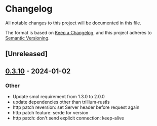 # Changelog
All notable changes to this project will be documented in this file.

The format is based on [Keep a Changelog](https://keepachangelog.com/en/1.0.0/),
and this project adheres to [Semantic Versioning](https://semver.org/spec/v2.0.0.html).

## [Unreleased]

## [0.3.10](https://github.com/trillium-rs/trillium/compare/trillium-http-v0.3.9...trillium-http-v0.3.10) - 2024-01-02

### Other
- Update smol requirement from 1.3.0 to 2.0.0
- update dependencies other than trillium-rustls
- http patch reversion: set Server header before request again
- http patch feature: serde for version
- http patch: don't send explicit connection: keep-alive
